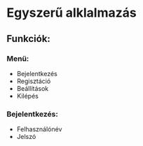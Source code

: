 # Egyszerű alklalmazás
## Funkciók:
### Menü:
- Bejelentkezés
- Regisztáció
- Beállítások
- Kilépés
### Bejelentkezés:
- Felhasználónév
- Jelszó
